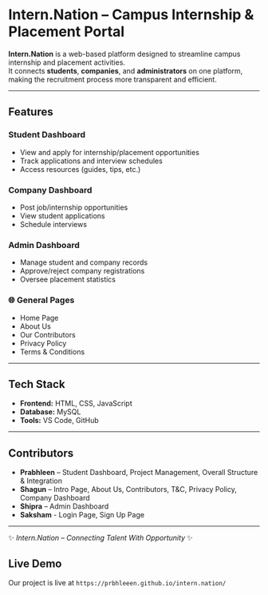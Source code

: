 # Intern.Nation – Campus Internship & Placement Portal

**Intern.Nation** is a web-based platform designed to streamline campus internship and placement activities.  
It connects **students**, **companies**, and **administrators** on one platform, making the recruitment process more transparent and efficient.  

---

## Features  

### Student Dashboard  
- View and apply for internship/placement opportunities  
- Track applications and interview schedules  
- Access resources (guides, tips, etc.)  

### Company Dashboard  
- Post job/internship opportunities  
- View student applications  
- Schedule interviews  

### Admin Dashboard  
- Manage student and company records  
- Approve/reject company registrations  
- Oversee placement statistics  

### 🌐 General Pages  
- Home Page  
- About Us  
- Our Contributors  
- Privacy Policy  
- Terms & Conditions  

---

## Tech Stack  

- **Frontend:** HTML, CSS, JavaScript  
- **Database:** MySQL  
- **Tools:** VS Code, GitHub  

---

## Contributors  

- **Prabhleen** – Student Dashboard, Project Management, Overall Structure & Integration  
- **Shagun** – Intro Page, About Us, Contributors, T&C, Privacy Policy, Company Dashboard  
- **Shipra** – Admin Dashboard
- **Saksham** - Login Page, Sign Up Page  

---

✨ *Intern.Nation – Connecting Talent With Opportunity* ✨

## Live Demo
Our project is live at ``https://prbhleeen.github.io/intern.nation/``